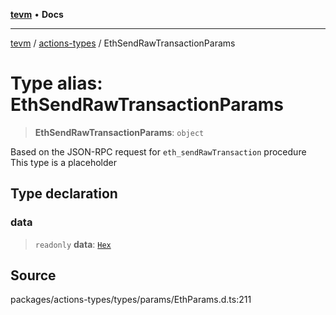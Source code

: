 [**tevm**](../../README.md) • **Docs**

***

[tevm](../../modules.md) / [actions-types](../README.md) / EthSendRawTransactionParams

# Type alias: EthSendRawTransactionParams

> **EthSendRawTransactionParams**: `object`

Based on the JSON-RPC request for `eth_sendRawTransaction` procedure
This type is a placeholder

## Type declaration

### data

> `readonly` **data**: [`Hex`](Hex.md)

## Source

packages/actions-types/types/params/EthParams.d.ts:211
